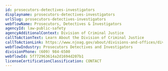 ```yaml
---
id: prosecutors-detectives-investigators
displayname: prosecutors-detectives-investigators
urlSlug: prosecutors-detectives-investigators
webflowName: Prosecutors, Detectives & Investigators
agencyId: law-public-safety
agencyAdditionalContext: Division of Criminal Justice
callToActionText: Learn About the Division of Criminal Justice
callToActionLink: https://www.njoag.gov/about/divisions-and-offices/division-of-criminal-justice-home/
webflowIndustry: Prosecutors Detectives and Investigators
divisionPhone: (609) 984-6500
webflowId: 5f772963614a2d1694d207b1
licenseCertificationClassification: CONTACT
---
```

